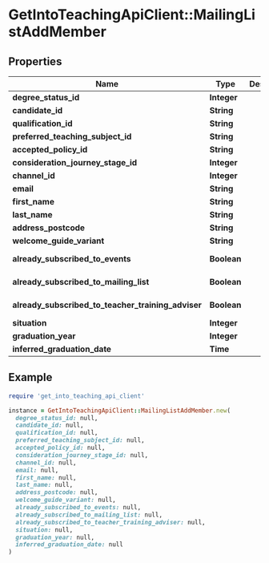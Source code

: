 # GetIntoTeachingApiClient::MailingListAddMember

## Properties

| Name | Type | Description | Notes |
| ---- | ---- | ----------- | ----- |
| **degree_status_id** | **Integer** |  | [optional] |
| **candidate_id** | **String** |  | [optional] |
| **qualification_id** | **String** |  | [optional] |
| **preferred_teaching_subject_id** | **String** |  |  |
| **accepted_policy_id** | **String** |  |  |
| **consideration_journey_stage_id** | **Integer** |  |  |
| **channel_id** | **Integer** |  | [optional] |
| **email** | **String** |  |  |
| **first_name** | **String** |  |  |
| **last_name** | **String** |  |  |
| **address_postcode** | **String** |  | [optional] |
| **welcome_guide_variant** | **String** |  | [optional] |
| **already_subscribed_to_events** | **Boolean** |  | [optional][readonly] |
| **already_subscribed_to_mailing_list** | **Boolean** |  | [optional][readonly] |
| **already_subscribed_to_teacher_training_adviser** | **Boolean** |  | [optional][readonly] |
| **situation** | **Integer** |  | [optional] |
| **graduation_year** | **Integer** |  | [optional] |
| **inferred_graduation_date** | **Time** |  | [optional] |

## Example

```ruby
require 'get_into_teaching_api_client'

instance = GetIntoTeachingApiClient::MailingListAddMember.new(
  degree_status_id: null,
  candidate_id: null,
  qualification_id: null,
  preferred_teaching_subject_id: null,
  accepted_policy_id: null,
  consideration_journey_stage_id: null,
  channel_id: null,
  email: null,
  first_name: null,
  last_name: null,
  address_postcode: null,
  welcome_guide_variant: null,
  already_subscribed_to_events: null,
  already_subscribed_to_mailing_list: null,
  already_subscribed_to_teacher_training_adviser: null,
  situation: null,
  graduation_year: null,
  inferred_graduation_date: null
)
```

